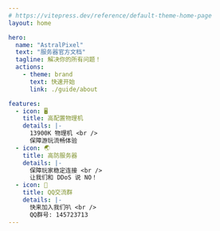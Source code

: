 ```yaml
---
# https://vitepress.dev/reference/default-theme-home-page
layout: home

hero:
  name: "AstralPixel"
  text: "服务器官方文档"
  tagline: 解决你的所有问题！
  actions:
    - theme: brand
      text: 快速开始
      link: ./guide/about

features:
  - icon: 🖥️
    title: 高配置物理机
    details: |-
      13900K 物理机 <br />
      保障游玩流畅体验
  - icon: 🌏
    title: 高防服务器
    details: |-
      保障玩家稳定连接 <br />
      让我们和 DDoS 说 NO！
  - icon: 🐧
    title: QQ交流群
    details: |-
      快来加入我们叭 <br />
      QQ群号: 145723713
---
```


